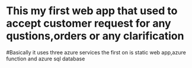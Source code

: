 # This my first web app that used to accept customer request for any qustions,orders or any clarification
#Basically it uses three azure services the first on is static web app,azure function and azure sql database

